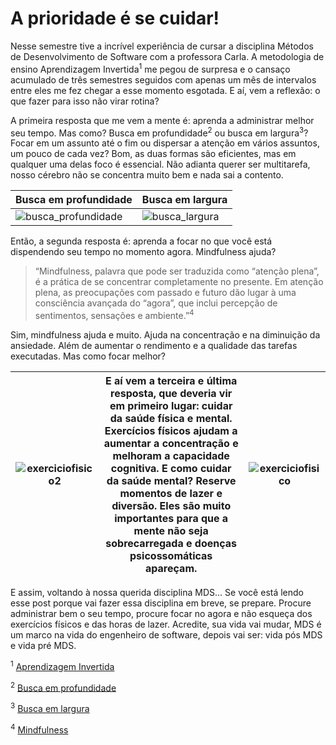# A prioridade é se cuidar!

Nesse semestre tive a incrível experiência de cursar a disciplina Métodos de Desenvolvimento de Software com a professora Carla. A metodologia de ensino Aprendizagem Invertida<sup>1</sup> me pegou de surpresa e o cansaço acumulado de três semestres seguidos com apenas um mês de intervalos entre eles me fez chegar a esse momento esgotada. E aí, vem a reflexão: o que fazer para isso não virar rotina?


A primeira resposta que me vem a mente é: aprenda a administrar melhor seu tempo. Mas como? Busca em profundidade<sup>2</sup> ou busca em largura<sup>3</sup>? Focar em um assunto até o fim ou dispersar a atenção em vários assuntos, um pouco de cada vez? Bom, as duas formas são eficientes, mas em qualquer uma delas foco é essencial. Não adianta querer ser multitarefa, nosso cérebro não se concentra muito bem e nada sai a contento. 

| Busca em profundidade    | Busca em largura       |
| ------------------------ | ---------------------- |
| ![busca_profundidade](https://user-images.githubusercontent.com/101183963/219225452-f111ebdf-7203-44ac-92a7-8c5e8b595e9a.jpg) | ![busca_largura](https://user-images.githubusercontent.com/101183963/219225474-d279e702-7173-46d7-9b08-4a22bf12d655.jpg) |

Então, a segunda resposta é: aprenda a focar no que você está dispendendo seu tempo no momento agora. Mindfulness ajuda? 
> “Mindfulness, palavra que pode ser traduzida como “atenção plena”, é a prática de se concentrar completamente no presente. Em atenção plena, as preocupações com passado e futuro dão lugar à uma consciência avançada do  “agora”, que inclui percepção de sentimentos, sensações e ambiente.”<sup>4</sup> 

Sim, mindfulness ajuda e muito. Ajuda na concentração e na diminuição da ansiedade. Além de aumentar o rendimento e a qualidade  das tarefas executadas. Mas como focar melhor?

| ![exerciciofisico2](https://user-images.githubusercontent.com/101183963/219229703-739dac13-a349-4e50-b9d8-ddb51e59f67e.jpg) | E aí vem a terceira e última resposta, que deveria vir em primeiro lugar: cuidar da saúde física e mental. Exercícios físicos ajudam a aumentar a concentração e melhoram a capacidade cognitiva. E como cuidar da saúde mental? Reserve momentos de lazer e diversão. Eles são muito importantes para que a mente não seja sobrecarregada e doenças psicossomáticas apareçam. | ![exerciciofisico](https://user-images.githubusercontent.com/101183963/219229311-ddd02906-c960-46a8-9773-d849f2470427.jpg) |
| ------------------------ | ---------------------- | ---------------------- |

E assim, voltando à nossa querida disciplina MDS... Se você está lendo esse post porque vai fazer essa disciplina em breve, se prepare. Procure administrar bem o seu tempo, procure focar no agora e não esqueça dos exercícios físicos e das horas de lazer. Acredite, sua vida vai mudar, MDS é um marco na vida do engenheiro de software, depois vai ser: vida pós MDS e vida pré MDS.


<sup>1</sup> [Aprendizagem Invertida](https://www.sebrae.com.br/sites/PortalSebrae/artigos/conheca-a-metodologia-de-educacao-empreendedora-aprendizagem-invertida,ed633ea344900610VgnVCM1000004c00210aRCRD)

<sup>2</sup> [Busca em profundidade](https://blog.pantuza.com/artigos/busca-em-profundidade)

<sup>3</sup> [Busca em largura](https://blog.pantuza.com/artigos/busca-em-largura)

<sup>4</sup> [Mindfulness](https://www.napratica.org.br/mindfulness-como-aplicar/#:~:text=Mindfulness%2C%20palavra%20que%20pode%20ser,de%20sentimentos%2C%20sensa%C3%A7%C3%B5es%20e%20ambiente.)

